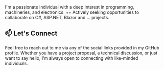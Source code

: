I'm a passionate individual with a deep interest in programming, machineries, and electronics. 
++ Actively seeking opportunities to collaborate on C#, ASP.NET, Blazor and ... projects.

## 📫 Let's Connect
Feel free to reach out to me via any of the social links provided in my GitHub profile. Whether you have a project proposal, a technical discussion, or just want to say hello, I'm always open to connecting with like-minded individuals.

